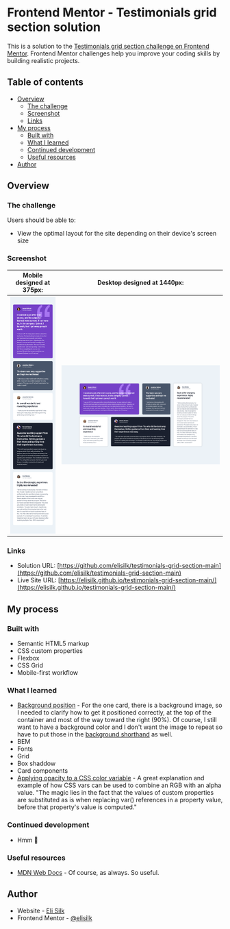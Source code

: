 # Frontend Mentor - Testimonials grid section solution

This is a solution to the [Testimonials grid section challenge on Frontend Mentor](https://www.frontendmentor.io/challenges/testimonials-grid-section-Nnw6J7Un7). Frontend Mentor challenges help you improve your coding skills by building realistic projects.

## Table of contents

- [Overview](#overview)
  - [The challenge](#the-challenge)
  - [Screenshot](#screenshot)
  - [Links](#links)
- [My process](#my-process)
  - [Built with](#built-with)
  - [What I learned](#what-i-learned)
  - [Continued development](#continued-development)
  - [Useful resources](#useful-resources)
- [Author](#author)

## Overview

### The challenge

Users should be able to:

- View the optimal layout for the site depending on their device's screen size

### Screenshot

|  Mobile designed at 375px:   |  Desktop designed at 1440px:  |
| :--------------------------: | :---------------------------: |
| ![](./screenshot-mobile.png) | ![](./screenshot-desktop.png) |

### Links

- Solution URL: [https://github.com/elisilk/testimonials-grid-section-main](https://github.com/elisilk/testimonials-grid-section-main)
- Live Site URL: [https://elisilk.github.io/testimonials-grid-section-main/](https://elisilk.github.io/testimonials-grid-section-main/)

## My process

### Built with

- Semantic HTML5 markup
- CSS custom properties
- Flexbox
- CSS Grid
- Mobile-first workflow

### What I learned

- [Background position](https://developer.mozilla.org/en-US/docs/Web/CSS/background-position) - For the one card, there is a background image, so I needed to clarify how to get it positioned correctly, at the top of the container and most of the way toward the right (90%). Of course, I still want to have a background color and I don't want the image to repeat so have to put those in the [background shorthand](https://developer.mozilla.org/en-US/docs/Web/CSS/background) as well.
- BEM
- Fonts
- Grid
- Box shaddow
- Card components
- [Applying opacity to a CSS color variable](https://stackoverflow.com/questions/40010597/how-do-i-apply-opacity-to-a-css-color-variable) - A great explanation and example of how CSS vars can be used to combine an RGB with an alpha value. "The magic lies in the fact that the values of custom properties are substituted as is when replacing var() references in a property value, before that property's value is computed."

### Continued development

- Hmm 🤔

### Useful resources

- [MDN Web Docs](https://developer.mozilla.org/en-US/docs/Web) - Of course, as always. So useful.

## Author

- Website - [Eli Silk](https://github.com/elisilk)
- Frontend Mentor - [@elisilk](https://www.frontendmentor.io/profile/elisilk)
